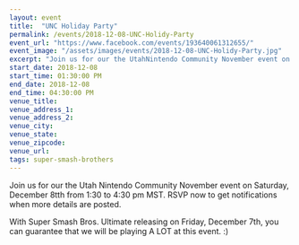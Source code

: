 ```yaml
---
layout: event
title:  "UNC Holiday Party"
permalink: /events/2018-12-08-UNC-Holidy-Party
event_url: "https://www.facebook.com/events/193640061312655/"
event_image: "/assets/images/events/2018-12-08-UNC-Holidy-Party.jpg"
excerpt: "Join us for our the UtahNintendo Community November event on Saturday, December 8tth from 1:30 to 4:30 pm MST. RSVP now to get notifications when more details are posted."
start_date: 2018-12-08
start_time: 01:30:00 PM
end_date: 2018-12-08
end_time: 04:30:00 PM
venue_title: 
venue_address_1: 
venue_address_2:
venue_city: 
venue_state: 
venue_zipcode: 
venue_url:
tags: super-smash-brothers
---
```


Join us for our the Utah Nintendo Community November event on Saturday, December 8tth from 1:30 to 4:30 pm MST. RSVP now to get notifications when more details are posted.

With Super Smash Bros. Ultimate releasing on Friday, December 7th, you can guarantee that we will be playing A LOT at this event. :)